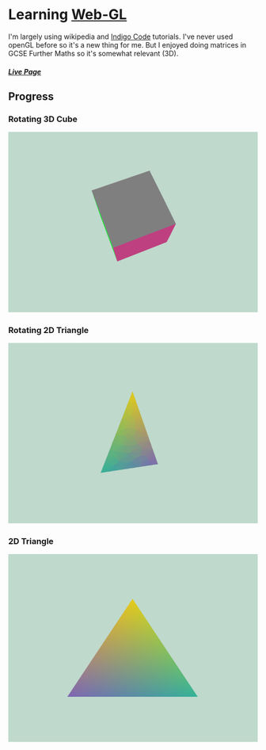 # Learning [Web-GL](https://en.wikipedia.org/wiki/WebGL)

I'm largely using wikipedia and [Indigo Code](https://www.youtube.com/c/IndigoCode) tutorials. I've never used openGL before so it's a new thing for me. But I enjoyed doing matrices in GCSE Further Maths so it's somewhat relevant (3D).

##### [Live Page](http://leotovell.co.uk/)

## Progress
### Rotating 3D Cube

![Alt Text](https://github.com/LeoTovell/Learning-WebGL/blob/main/readmeassets/RotatingCube.gif)

### Rotating 2D Triangle

![Alt Text](https://github.com/LeoTovell/Learning-WebGL/blob/main/readmeassets/RotatingTriangle.gif)

### 2D Triangle

![Alt Text](https://github.com/LeoTovell/Learning-WebGL/blob/main/readmeassets/triangle.png)
